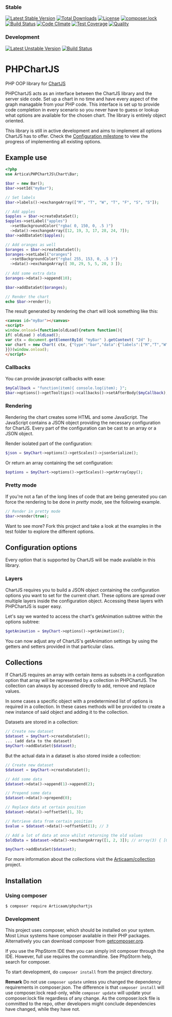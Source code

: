 ### Stable
[![Latest Stable Version](https://poser.pugx.org/Articaam/phpchartjs/v/stable)](https://packagist.org/packages/Articaam/phpchartjs)
[![Total Downloads](https://poser.pugx.org/Articaam/phpchartjs/downloads)](https://packagist.org/packages/Articaam/phpchartjs)
[![License](https://poser.pugx.org/Articaam/phpchartjs/license)](https://packagist.org/packages/Articaam/phpchartjs)
[![composer.lock](https://poser.pugx.org/Articaam/phpchartjs/composerlock)](https://packagist.org/packages/Articaam/phpchartjs)
[![Build Status](https://travis-ci.org/Articaam/PHPChartJS.svg?branch=master)](https://travis-ci.org/Articaam/PHPChartJS)
[![Code Climate](https://codeclimate.com/github/Articaam/PHPChartJS/badges/gpa.svg)](https://codeclimate.com/github/Articaam/PHPChartJS)
[![Test Coverage](https://codeclimate.com/github/Articaam/PHPChartJS/badges/coverage.svg)](https://codeclimate.com/github/Articaam/PHPChartJS/coverage)
[![Quality](https://scrutinizer-ci.com/g/Articaam/PHPChartJS/badges/quality-score.png?b=master)](https://scrutinizer-ci.com/g/Articaam/PHPChartJS/)

### Development
[![Latest Unstable Version](https://poser.pugx.org/Articaam/phpchartjs/v/unstable)](https://packagist.org/packages/Articaam/phpchartjs)
[![Build Status](https://travis-ci.org/Articaam/PHPChartJS.svg?branch=dev)](https://travis-ci.org/Articaam/PHPChartJS)

# PHPChartJS
PHP OOP library for [ChartJS](http://www.chartjs.org/)

PHPChartJS acts as an interface between the ChartJS library and the server side code. Set up a chart in no time and have every aspect of the graph managable from your PHP code. This interface is set up to provide code completion in every scenario so you never have to guess or lookup what options are available for the chosen chart. The library is entirely object oriented.

This library is still in active development and aims to implement all options ChartJS has to offer. Check the [Configuration milestone](https://github.com/Articaam/PHPChartJS/milestone/1) to view the progress of implementing all existing options.

## Example use
````php
<?php
use Artica\PHPChartJS\Chart\Bar;

$bar = new Bar();
$bar->setId("myBar");

// Set labels
$bar->labels()->exchangeArray(["M", "T", "W", "T", "F", "S", "S"]);

// Add apples
$apples = $bar->createDataSet();
$apples->setLabel("apples")
  ->setBackgroundColor("rgba( 0, 150, 0, .5 )")
  ->data()->exchangeArray([12, 19, 3, 17, 28, 24, 7]);
$bar->addDataSet($apples);

// Add oranges as well
$oranges = $bar->createDataSet();
$oranges->setLabel("oranges")
  ->setBackgroundColor("rgba( 255, 153, 0, .5 )")
  ->data()->exchangeArray([ 30, 29, 5, 5, 20, 3 ]);
  
// Add some extra data
$oranges->data()->append(10);

$bar->addDataSet($oranges);

// Render the chart
echo $bar->render();
````
The result generated by rendering the chart will look something like this:

````html
<canvas id="myBar"></canvas>
<script>
window.onload=(function(oldLoad){return function(){
if( oldLoad ) oldLoad();
var ctx = document.getElementById( "myBar" ).getContext( "2d" );
var chart = new Chart( ctx, {"type":"bar","data":{"labels":["M","T","W","T","F","S","S"],"datasets":[{"data":[12,19,3,17,28,24,7],"label":"apples","backgroundColor":"rgba( 0, 150, 0, .5 )"},{"data":[30,29,5,5,20,3,10],"label":"oranges","backgroundColor":"rgba( 255, 153, 0, .5 )"}]}} );
}})(window.onload);
</script>
````

### Callbacks
You can provide javascript callbacks with ease:

````php
$myCallback = "function(item){ console.log(item); }";
$bar->options()->getTooltips()->callbacks()->setAfterBody($myCallback);
````

### Rendering

Rendering the chart creates some HTML and some JavaScript. The JavaScript contains a JSON object providing the necessary
configuration for ChartJS. Every part of the configuration can be cast to an array or a JSON object.

Render isolated part of the configuration:

````php
$json = $myChart->options()->getScales()->jsonSerialize();
````

Or return an array containing the set configuration:

````php
$options = $myChart->options()->getScales()->getArrayCopy();
````


### Pretty mode
If you're not a fan of the long lines of code that are being generated you can force the rendering to be done in *pretty mode*, see the following example.

````php
// Render in pretty mode
$bar->render(true);
````

Want to see more? Fork this project and take a look at the examples in the test folder to explore the different options.

## Configuration options
Every option that is supported by ChartJS will be made available in this library.

### Layers
ChartJS requires you to build a JSON object containing the configuration options you want to set for the current chart.
These options are spread over multiple layers inside the configuration object. Accessing these layers with PHPChartJS is
 super easy.

Let's say we wanted to access the chart's getAnimation subtree within the options subtree:
````php
$getAnimation = $myChart->options()->getAnimation();
````
You can now adjust any of ChartJS's getAnimation settings by using the getters and setters provided in that particular class.

## Collections
If ChartJS requires an array with certain items as subsets in a configuration option that array will be represented by a
collection in PHPChartJS. The collection can always by accessed directly to add, remove and replace values.

In some cases a specific object with a predetermined list of options is required in a collection. In these cases methods
will be provided to create a new instance of said object and adding it to the collection.

Datasets are stored in a collection:

````php
// Create new dataset
$dataset = $myChart->createDataSet();
... (add data to the dataset)
$myChart->addDataSet($dataset);
````

But the actual data in a dataset is also stored inside a collection:

````php
// Create new dataset
$dataset = $myChart->createDataSet();

// Add some data 
$dataset->data()->append(1)->append(2);

// Prepend some data
$dataset->data()->prepend(0);

// Replace data at certain position
$dataset->data()->offsetSet(1, 3);

// Retrieve data from certain position
$value = $dataset->data()->offsetGet(1); // 3

// Add a lot of data at once whilst returning the old values
$oldData = $dataset->data()->exchangeArray([1, 2, 3]); // array(3) { [0]=> int(1) [1]=> int(2) [2]=> int(3) }

$myChart->addDataSet($dataset);
````
For more information about the collections visit the [Articaam/collection](https://github.com/Articaam/collection) project.

## Installation

### Using composer
    $ composer require Articaam/phpchartjs

### Development
This project uses composer, which should be installed on your system. Most
Linux systems have composer available in their PHP packages.
Alternatively you can download composer from [getcomposer.org](http://getcomposer.org).

If you use the PhpStorm IDE then you can simply init composer through the IDE. However,
full use requires the commandline. See PhpStorm help, search for composer.

To start development, do `composer install` from the project directory. 

**Remark** Do not use `composer update` unless you changed the dependency requirements in composer.json.
The difference is that `composer install` will use composer.lock read-only, 
while `composer update` will update your composer.lock file regardless of any change.
As the composer.lock file is committed to the repo, other developers might conclude 
dependencies have changed, while they have not.
